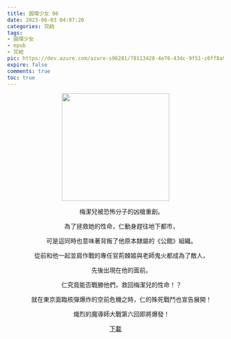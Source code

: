 ```yaml
---
title: 圓環少女 06
date: 2023-06-03 04:07:26
categories: 完結
tags:
- 圓環少女
- epub
- 完結
pic: https://dev.azure.com/azure-s96281/78113428-4e76-43dc-9f51-c0ff8a913055/_apis/git/repositories/a379171b-de46-4c10-9b0d-00da23959885/items?path=/Epub%20Cover/%E5%9C%93%E7%92%B0%E5%B0%91%E5%A5%B3-06.png&versionDescriptor%5BversionOptions%5D=0&versionDescriptor%5BversionType%5D=0&versionDescriptor%5Bversion%5D=main&resolveLfs=true&%24format=octetStream&api-version=5.0
expire: false
comments: true
toc: true
---
```


<div style="text-align:center" class="kratos-post-content">

<img width="250px" src="https://dev.azure.com/azure-s96281/78113428-4e76-43dc-9f51-c0ff8a913055/_apis/git/repositories/a379171b-de46-4c10-9b0d-00da23959885/items?path=/Epub%20Cover/%E5%9C%93%E7%92%B0%E5%B0%91%E5%A5%B3-06.png&versionDescriptor%5BversionOptions%5D=0&versionDescriptor%5BversionType%5D=0&versionDescriptor%5Bversion%5D=main&resolveLfs=true&%24format=octetStream&api-version=5.0">

<p>
　　梅潔兒被恐怖分子的凶槍重創。

　　為了拯救她的性命，仁動身趕往地下都市，

　　可是這同時也意味著背叛了他原本隸屬的《公館》組織。

　　從前和他一起並肩作戰的專任官荊棘姬與老師鬼火都成為了敵人，

　　先後出現在他的面前。

　　仁究竟能否戰勝他們，救回梅潔兒的性命！？

　　就在東京面臨核彈爆炸的空前危機之時，仁的殊死戰鬥也宣告展開！

　　熾烈的魔導師大戰第六回即將爆發！
</p>

<p>
<a href="https://epubdatabase.azurewebsites.net/EBOOKS/EPUB/完結/圓環少女/%E5%9C%93%E7%92%B0%E5%B0%91%E5%A5%B36%20%E5%A4%AA%E9%99%BD%E7%A0%B4%E7%A2%8E%E4%B9%8B%E6%97%A5.epub?download=1">下載</a>
</p>

</div>
